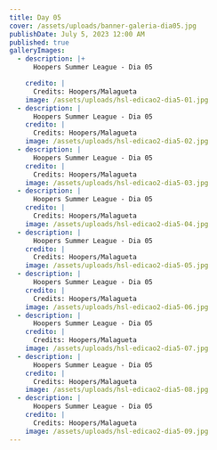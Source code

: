 ```yaml
---
title: Day 05
cover: /assets/uploads/banner-galeria-dia05.jpg
publishDate: July 5, 2023 12:00 AM
published: true
galleryImages:
  - description: |+
      Hoopers Summer League - Dia 05

    credito: |
      Credits: Hoopers/Malagueta
    image: /assets/uploads/hsl-edicao2-dia5-01.jpg
  - description: |
      Hoopers Summer League - Dia 05
    credito: |
      Credits: Hoopers/Malagueta
    image: /assets/uploads/hsl-edicao2-dia5-02.jpg
  - description: |
      Hoopers Summer League - Dia 05
    credito: |
      Credits: Hoopers/Malagueta
    image: /assets/uploads/hsl-edicao2-dia5-03.jpg
  - description: |
      Hoopers Summer League - Dia 05
    credito: |
      Credits: Hoopers/Malagueta
    image: /assets/uploads/hsl-edicao2-dia5-04.jpg
  - description: |
      Hoopers Summer League - Dia 05
    credito: |
      Credits: Hoopers/Malagueta
    image: /assets/uploads/hsl-edicao2-dia5-05.jpg
  - description: |
      Hoopers Summer League - Dia 05
    credito: |
      Credits: Hoopers/Malagueta
    image: /assets/uploads/hsl-edicao2-dia5-06.jpg
  - description: |
      Hoopers Summer League - Dia 05
    credito: |
      Credits: Hoopers/Malagueta
    image: /assets/uploads/hsl-edicao2-dia5-07.jpg
  - description: |
      Hoopers Summer League - Dia 05
    credito: |
      Credits: Hoopers/Malagueta
    image: /assets/uploads/hsl-edicao2-dia5-08.jpg
  - description: |
      Hoopers Summer League - Dia 05
    credito: |
      Credits: Hoopers/Malagueta
    image: /assets/uploads/hsl-edicao2-dia5-09.jpg
---
```

